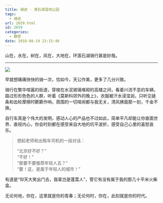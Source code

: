 ```yaml
---
title: 骑迹 · 莲石湖湿地公园
tags:
  - 骑迹
url: 2659.html
id: 2659
categories:
  - 静思
date: 2018-08-19 23:15:40
---
```


山在，水在，树在，风在，大地在，环莲石湖骑行甚是妙哉。  

* * *

![](http://oss.bookshiyi.com/photo/2018/08/lianshihu_shidi_1.jpg)

早就想痛痛快快的骑一次，恰如今，天公作美，更多了几分兴致。

骑行在繁华喧嚣的街道，穿梭在水泥玻璃堆砌的高楼之间，看着川流不息的车辆，路过形形色色的人群，听着《莫斯科郊外的晚上》，衣服被汗水浸湿润，只听见链条和齿轮摩擦时簌簌作响，周围的一切喧闹都与我无关，清风拂面那一刻，千金不换。

自行车真是个伟大的发明，感动人心的产品也不过如此，简单平凡却能让你直面世界、直视内心，你会时刻都在感受来自大地的坑平波折，感受自己心里的喜怒哀乐。

> 想起老师和出租车司机的一段对话：
> 
> “北京好不好？”  
> “不好！”  
> “那要不要推荐年轻人去？”  
> “要！这，是属于年轻人的城市！”  

有道是“仰天大笑出门去，我辈岂是蓬蒿人”，管它有没有属于我的那几十平米火柴盒。

无论何地，你在，这里就是你的青春；无论何时，你在，此刻就是你的时代。